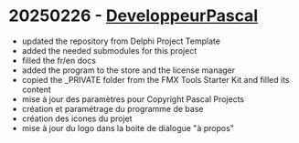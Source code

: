 # 20250226 - [DeveloppeurPascal](https://github.com/DeveloppeurPascal)

* updated the repository from Delphi Project Template
* added the needed submodules for this project
* filled the fr/en docs
* added the program to the store and the license manager
* copied the _PRIVATE folder from the FMX Tools Starter Kit and filled its content
* mise à jour des paramètres pour Copyright Pascal Projects
* création et paramétrage du programme de base
* création des icones du projet
* mise à jour du logo dans la boite de dialogue "à propos"
